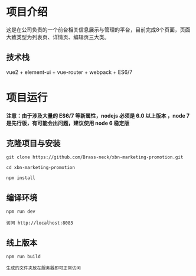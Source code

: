 # 项目介绍

这是在公司负责的一个前台相关信息展示与管理的平台，目前完成8个页面，页面大致类型为列表页、详情页、编辑页三大类。

## 技术栈

vue2 + element-ui + vue-router + webpack + ES6/7

# 项目运行

#### 注意：由于涉及大量的 ES6/7 等新属性，nodejs 必须是 6.0 以上版本 ，node 7 是先行版，有可能会出问题，建议使用 node 6 稳定版

## 克隆项目与安装

```
git clone https://github.com/Brass-neck/xbn-marketing-promotion.git

cd xbn-marketing-promotion

npm install

```

## 编译环境

```
npm run dev

访问 http://localhost:8083

```

## 线上版本

```
npm run build

生成的文件夹放在服务器即可正常访问

```


